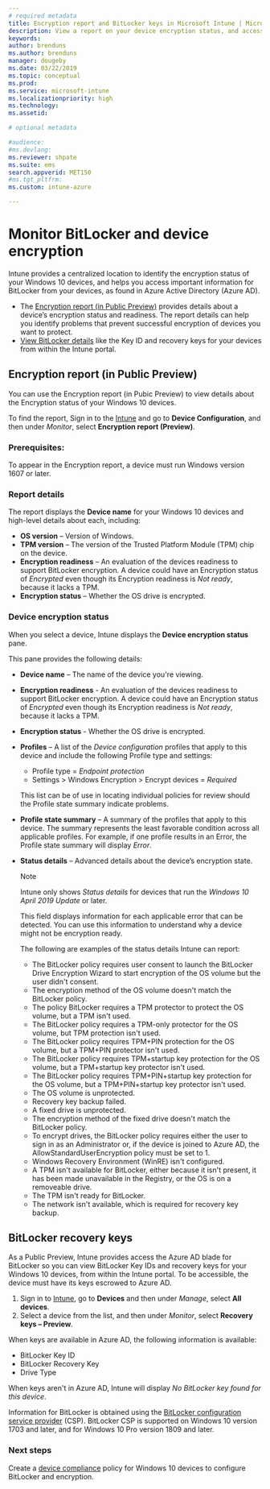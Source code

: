```yaml
---
# required metadata
title: Encryption report and BitLocker keys in Microsoft Intune | Microsoft Intune
description: View a report on your device encryption status, and access BitLocker recovery keys from within the Microsoft Intune portal.
keywords:
author: brenduns
ms.author: brenduns
manager: dougeby
ms.date: 03/22/2019
ms.topic: conceptual
ms.prod:
ms.service: microsoft-intune
ms.localizationpriority: high
ms.technology:
ms.assetid:  

# optional metadata

#audience:
#ms.devlang:
ms.reviewer: shpate
ms.suite: ems
search.appverid: MET150
#ms.tgt_pltfrm:
ms.custom: intune-azure

---
```


# Monitor BitLocker and device encryption  
Intune provides a centralized location to identify the encryption status of your Windows 10 devices, and helps you access important information for BitLocker from your devices, as found in Azure Active Directory (Azure AD).  

- The [Encryption report (in Public Preview)](#encryption-report) provides details about a device’s encryption status and readiness. The report details can help you identify problems that prevent successful encryption of devices you want to protect.  
- [View BitLocker details](#bitlocker-recovery-keys) like the Key ID and recovery keys for your devices from within the Intune portal.  

## Encryption report (in Public Preview)
You can use the Encryption report (in Pubic Preview) to view details about the Encryption status of your Windows 10 devices.  

To find the report, Sign in to the [Intune](https://aka.ms/intuneportal) and go to **Device Configuration**, and then under *Monitor*, select **Encryption report (Preview)**.  

### Prerequisites:
To appear in the Encryption report, a device must run Windows version 1607 or later.  

### Report details
The report displays the **Device name** for your Windows 10 devices and high-level details about each, including:  
- **OS version** – Version of Windows.  
- **TPM version** – The version of the Trusted Platform Module (TPM) chip on the device.  
- **Encryption readiness** – An evaluation of the devices readiness to support BitLocker encryption. A device could have an Encryption status of *Encrypted* even though its Encryption readiness is *Not ready*, because it lacks a TPM.  
- **Encryption status** – Whether the OS drive is encrypted.  


### Device encryption status
When you select a device, Intune displays the **Device encryption status** pane.

This pane provides the following details:  
- **Device name** – The name of the device you're viewing.  
- **Encryption readiness** - An evaluation of the devices readiness to support BitLocker encryption. A device could have an Encryption status of *Encrypted* even though its Encryption readiness is *Not ready*, because it lacks a TPM.  
- **Encryption status** - Whether the OS drive is encrypted.  
- **Profiles** – A list of the *Device configuration* profiles that apply to this device and include the following Profile type and settings:  
    - Profile type = *Endpoint protection*  
    - Settings > Windows Encryption > Encrypt devices = *Required*  

  This list can be of use in locating individual policies for review should the Profile state summary indicate problems.  

- **Profile state summary** – A summary of the profiles that apply to this device. The summary represents the least favorable condition across all applicable profiles. For example, if one profile results in an Error, the Profile state summary will display *Error*.  
- **Status details** – Advanced details about the device’s encryption state. 
  > [!NOTE]  
  > Intune only shows *Status details* for devices that run the *Windows 10 April 2019 Update* or later.
  
  This field displays information for each applicable error that can be detected. You can use this information to understand why a device might not be encryption ready.  

  The following are examples of the status details Intune can report:  

   - The BitLocker policy requires user consent to launch the BitLocker Drive Encryption Wizard to start encryption of the OS volume but the user didn't consent.  
   - The encryption method of the OS volume doesn't match the BitLocker policy.  
   - The policy BitLocker requires a TPM protector to protect the OS volume, but a TPM isn't used.  
   - The BitLocker policy requires a TPM-only protector for the OS volume, but TPM protection isn't used.  
   - The BitLocker policy requires TPM+PIN protection for the OS volume, but a TPM+PIN protector isn't used.  
   - The BitLocker policy requires TPM+startup key protection for the OS volume, but a TPM+startup key protector isn't used.  
   - The BitLocker policy requires TPM+PIN+startup key protection for the OS volume, but a TPM+PIN+startup key protector isn't used.  
   - The OS volume is unprotected.  
   - Recovery key backup failed.  
   - A fixed drive is unprotected.  
   - The encryption method of the fixed drive doesn't match the BitLocker policy.  
   - To encrypt drives, the BitLocker policy requires either the user to sign in as an Administrator or, if the device is joined to Azure AD, the AllowStandardUserEncryption policy must be set to 1.  
   - Windows Recovery Environment (WinRE) isn't configured.  
   - A TPM isn't available for BitLocker, either because it isn't present, it has been made unavailable in the Registry, or the OS is on a removeable  drive.  
   - The TPM isn't ready for BitLocker.  
   - The network isn't available, which is required for recovery key backup.  


## BitLocker recovery keys
As a Public Preview, Intune provides access the Azure AD blade for BitLocker so you can view BitLocker Key IDs and recovery keys for your Windows 10 devices, from within the Intune portal.  To be accessible, the device must have its keys escrowed to Azure AD. 
1. Sign in to [Intune](https://aka.ms/intuneportal), go to **Devices** and then under *Manage*, select **All devices**.
2. Select a device from the list, and then under *Monitor*, select **Recovery keys – Preview**.  
  
When keys are available in Azure AD, the following information is available:
- BitLocker Key ID
- BitLocker Recovery Key
- Drive Type  

When keys aren't in Azure AD, Intune will display *No BitLocker key found for this device*.  

Information for BitLocker is obtained using the [BitLocker configuration service provider](https://docs.microsoft.com/windows/client-management/mdm/bitlocker-csp) (CSP). BitLocker CSP is supported on Windows 10 version 1703 and later, and for Windows 10 Pro version 1809 and later. 

### Next steps
Create a [device compliance](compliance-policy-create-windows.md#windows-10-and-later-policy-settings) policy for Windows 10 devices to configure BitLocker and encryption.
